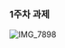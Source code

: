 ### 1주차 과제 
![IMG_7898](https://user-images.githubusercontent.com/78488493/147583521-e78a23d7-8da2-4afc-8462-9f73606556bc.PNG)

